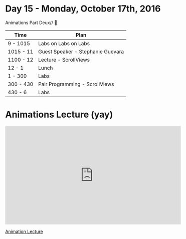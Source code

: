# Day 15 - Monday, October 17th, 2016

Animations Part Deux// :blue_heart:


Time        |   Plan   |
----------------|-------
9 - 1015         | Labs on Labs on Labs
1015 - 11   | Guest Speaker - Stephanie Guevara
1100 - 12 | Lecture - ScrollViews
12 - 1    | Lunch
1 - 300     | Labs
300 - 430 | Pair Programming - ScrollViews
430 - 6 | Labs



# Animations Lecture (yay)

<iframe width="560" height="315" src="https://www.youtube.com/embed/l24kzWeKYjw?rel=0&modestbranding=1" frameborder="0" allowfullscreen></iframe><p><a href="https://www.youtube.com/watch?v=l24kzWeKYjw">Animation Lecture</a></p>
